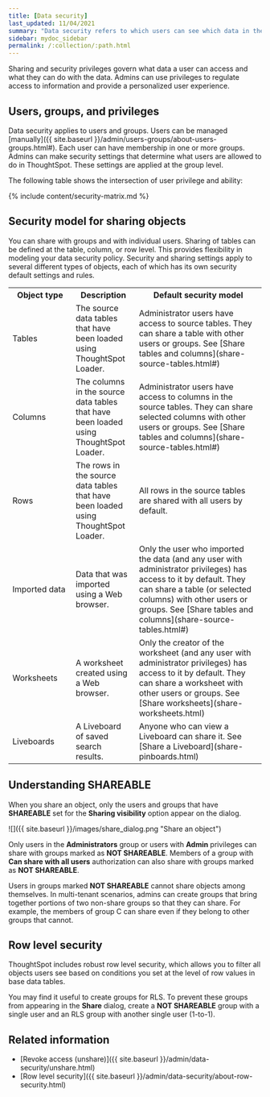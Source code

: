 ```yaml
---
title: [Data security]
last_updated: 11/04/2021
summary: "Data security refers to which users can see which data in the ThoughtSpot application."
sidebar: mydoc_sidebar
permalink: /:collection/:path.html
---
```

Sharing and security privileges govern what data a user can access and what they can do with the data. Admins can use privileges to regulate access to information and provide a personalized user experience.

## Users, groups, and privileges

Data security applies to users and groups. Users can be managed [manually]({{ site.baseurl }}/admin/users-groups/about-users-groups.html#). Each user can have membership in one or more groups. Admins can make security settings that determine what users are allowed to do in ThoughtSpot. These settings are applied at the group level.

The following table shows the intersection of user privilege and ability:

{% include content/security-matrix.md %}


## Security model for sharing objects

You can share with groups and with individual users. Sharing of tables can be defined at the table, column, or row level. This provides flexibility in modeling your data security policy. Security and sharing settings apply to several different types of objects, each of which has its own security default settings and rules.

<table>
<colgroup>
<col width="25%" />
<col width="25%" />
<col width="50%" />
</colgroup>
  <tr>
    <th>Object type</th>
    <th>Description</th>
    <th>Default security model</th>
  </tr>
  <tr>
    <td>Tables</td>
    <td>The source data tables that have been loaded using ThoughtSpot Loader.</td>
    <td>Administrator users have access to source tables. They can share a table with other users or groups. See [Share tables and columns](share-source-tables.html#)</td>
  </tr>
  <tr>
    <td>Columns</td>
    <td>The columns in the source data tables that have been loaded using ThoughtSpot Loader.</td>
    <td>Administrator users have access to columns in the source tables. They can share selected columns with other users or groups. See [Share tables and columns](share-source-tables.html#)</td>
  </tr>
  <tr>
    <td>Rows</td>
    <td>The rows in the source data tables that have been loaded using ThoughtSpot Loader.</td>
    <td>All rows in the source tables are shared with all users by default.</td>
  </tr>
  <tr>
    <td>Imported data</td>
    <td>Data that was imported using a Web browser.</td>
    <td>Only the user who imported the data (and any user with administrator privileges) has access to it by default. They can share a table (or selected columns) with other users or groups. See [Share tables and columns](share-source-tables.html#)</td>
  </tr>
  <tr>
    <td>Worksheets</td>
    <td>A worksheet created using a Web browser.</td>
    <td>Only the creator of the worksheet (and any user with administrator privileges) has access to it by default. They can share a worksheet with other users or groups. See [Share worksheets](share-worksheets.html)</td>
  </tr>
  <tr>
    <td>Liveboards</td>
    <td>A Liveboard of saved search results.</td>
    <td>Anyone who can view a Liveboard can share it. See [Share a Liveboard](share-pinboards.html)</td>
  </tr>
</table>

## Understanding SHAREABLE

When you share an object, only the users and groups that have **SHAREABLE** set
for the **Sharing visibility** option appear on the dialog.

![]({{ site.baseurl }}/images/share_dialog.png "Share an object")

Only users in the **Administrators** group or users with **Admin** privileges
can share with groups marked as **NOT SHAREABLE**. Members of a group with
**Can share with all users** authorization can also share with groups marked as
**NOT SHAREABLE**.

Users in groups marked **NOT SHAREABLE** cannot share objects among themselves.
In multi-tenant scenarios, admins can create groups that bring together portions
of two non-share groups so that they can share. For example, the members of
group C can share even if they belong to other groups that cannot.




## Row level security

ThoughtSpot includes robust row level security, which allows you to filter all
objects users see based on conditions you set at the level of row values in base
data tables.

You may find it useful to create groups for RLS. To prevent these groups from
appearing in the **Share** dialog, create a **NOT SHAREABLE** group with a single
user and an RLS group with another single user (1-to-1).

## Related information

-   [Revoke access (unshare)]({{ site.baseurl }}/admin/data-security/unshare.html)  
-   [Row level security]({{ site.baseurl }}/admin/data-security/about-row-security.html)  
